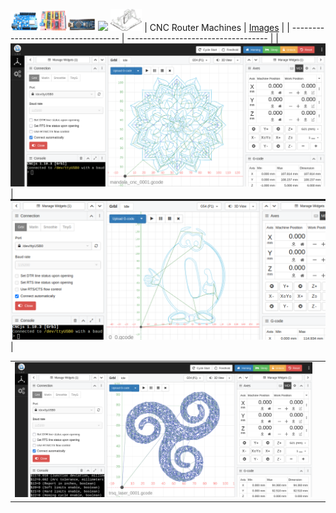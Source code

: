 <img src="https://github.com/universalbit-dev/cnc-router-machines/blob/main/assets/images/wemos_d1_arduino/wemos_d1_arduino.png" width="9%"></img><img src="https://github.com/universalbit-dev/cnc-router-machines/blob/main/assets/images/wemos_d1_arduino/cnc_shield.png" width="9%"></img><img src="https://github.com/universalbit-dev/cnc-router-machines/blob/main/assets/images/arduino_nano_cnc_shield/arduino_nano.png" width="9%"></img> <img src="https://github.com/universalbit-dev/cnc-router-machines/blob/main/assets/images/arduino_nano_cnc_shield/arduino_nano_cnc_shield.png" width="9%"></img>
<img src="https://github.com/universalbit-dev/cnc-router-machines/blob/main/cnc/cnc_001.jpg" width="10%"></img>
| CNC Router Machines                       | [Images](https://github.com/universalbit-dev/cnc-router-machines/edit/main/assets/images/)                             |
| ----------------------------------- | ----------------------------------- |
| ![cnc01](https://github.com/universalbit-dev/cnc-router-machines/blob/main/g-code/mandala/cncjs/mandala_cncjs.png) | ![cnc02](https://github.com/universalbit-dev/cnc-router-machines/blob/main/g-code/mathematics-for-developer/gcode/0/cncjs/0_0_gcode_02_cncjs.png) |

|                             |                             |
| ----------------------------------- | ----------------------------------- |
| ![cnc03](https://github.com/universalbit-dev/cnc-router-machines/blob/main/g-code/trisquel/cncjs/trisquel_cncjs_laser.png)  |
